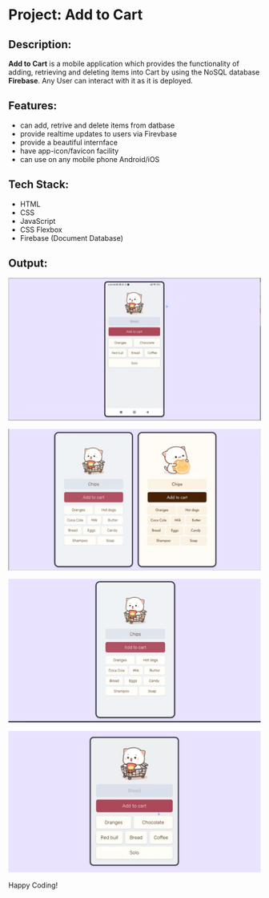 # Project: Add to Cart

## Description:
**Add to Cart** is a mobile application which provides the functionality of adding, retrieving and deleting items into Cart by using the NoSQL database **Firebase**. Any User can interact with it as it is deployed.

## Features:
- can add, retrive and delete items from datbase
- provide realtime updates to users via Firevbase
- provide a beautiful internface
- have app-icon/favicon facility
- can use on any mobile phone Android/iOS

## Tech Stack:
- HTML
- CSS
- JavaScript
- CSS Flexbox
- Firebase (Document Database)

## Output:
![main screen](<mobile app2.JPG>)

![different screens](<mobile app1.JPG>)

![using condition](<mobile app.JPG>)

![different screen](<mobile app4.JPG>)

Happy Coding!

